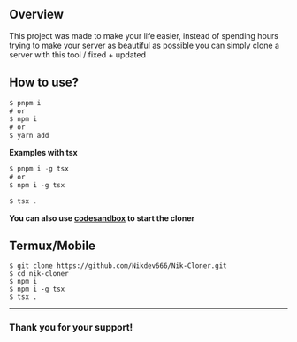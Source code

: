

## Overview
This project was made to make your life easier, instead of spending hours trying to make your server as beautiful as possible you can simply clone a server with this tool / fixed + updated


## How to use? 
```typescript
$ pnpm i
# or
$ npm i
# or
$ yarn add
```
**Examples with tsx**
```typescript
$ pnpm i -g tsx
# or
$ npm i -g tsx
```

```typescript
$ tsx .
```
**You can also use [codesandbox](https://codesandbox.io/dashboard/recent) to start the cloner**
## Termux/Mobile
```Termux/moblie
$ git clone https://github.com/Nikdev666/Nik-Cloner.git
$ cd nik-cloner
$ npm i
$ npm i -g tsx
$ tsx .
```
----

### Thank you for your support!
